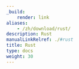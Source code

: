 ```yaml
---
_build:
    render: link
aliases:
    - /zh/download/rust/
description: Rust
manualLinkRelref: ./#rust
title: Rust
type: docs
weight: 30
---
```

